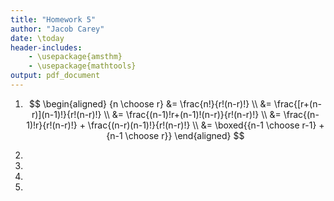 ```yaml
---
title: "Homework 5"
author: "Jacob Carey"
date: \today
header-includes:
    - \usepackage{amsthm}
    - \usepackage{mathtools}
output: pdf_document
---
```


1. 
    $$
    \begin{aligned}
    {n \choose r} &= \frac{n!}{r!(n-r)!} \\
    &= \frac{[r+(n-r)](n-1)!}{r!(n-r)!} \\
    &= \frac{(n-1)!r+(n-1)!(n-r)}{r!(n-r)!} \\
    &= \frac{(n-1)!r}{r!(n-r)!} + \frac{(n-r)(n-1)!}{r!(n-r)!} \\
    &= \boxed{{n-1 \choose r-1} + {n-1 \choose r}}
    \end{aligned}
    $$

2.

3.

4.

5.


